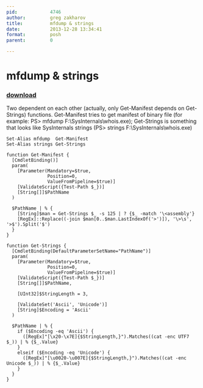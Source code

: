 ```yaml
---
pid:            4746
author:         greg zakharov
title:          mfdump & strings
date:           2013-12-28 13:34:41
format:         posh
parent:         0

---
```


# mfdump & strings

### [download](//scripts/4746.ps1)

Two dependent on each other (actually, only Get-Manifest depends on Get-Strings) functions. Get-Manifest tries to get manifest of binary file (for example: PS> mfdump F:\SysInternals\whois.exe); Get-Strings is something that looks like SysInternals strings (PS> strings F:\SysInternals\whois.exe)

```posh
Set-Alias mfdump  Get-Manifest
Set-Alias strings Get-Strings

function Get-Manifest {
  [CmdletBinding()]
  param(
    [Parameter(Mandatory=$true,
               Position=0,
               ValueFromPipeline=$true)]
    [ValidateScript({Test-Path $_})]
    [String[]]$PathName
  )
  
  $PathName | % {
    [String]$man = Get-Strings $_ -s 125 | ? {$_ -match '\<assembly'}
    [RegEx]::Replace((-join $man[0..$man.LastIndexOf('>')]), '\>\s', '>$').Split('$')
  }
}

function Get-Strings {
  [CmdletBinding(DefaultParameterSetName="PathName")]
  param(
    [Parameter(Mandatory=$true,
               Position=0,
               ValueFromPipeline=$true)]
    [ValidateScript({Test-Path $_})]
    [String[]]$PathName,
    
    [UInt32]$StringLength = 3,
    
    [ValidateSet('Ascii', 'Unicode')]
    [String]$Encoding = 'Ascii'
  )
  
  $PathName | % {
    if ($Encoding -eq 'Ascii') {
      ([RegEx]"[\x20-\x7E]{$StringLength,}").Matches((cat -enc UTF7 $_)) | % {$_.Value}
    }
    elseif ($Encoding -eq 'Unicode') {
      ([RegEx]"[\u0020-\u007E]{$StringLength,}").Matches((cat -enc Unicode $_)) | % {$_.Value}
    }
  }
}
```

